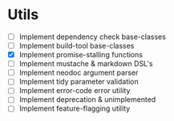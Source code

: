 
# Utils

- [ ] Implement dependency check base-classes
- [ ] Implement build-tool base-classes
- [x] Implement promise-stalling functions
- [ ] Implement mustache & markdown DSL's
- [ ] Implement neodoc argument parser
- [ ] Implement tidy parameter validation
- [ ] Implement error-code error utility
- [ ] Implement deprecation & unimplemented
- [ ] Implement feature-flagging utility
